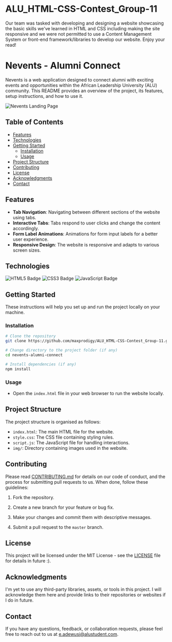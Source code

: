 # ALU_HTML-CSS-Contest_Group-11

Our team was tasked with developing and designing a website showcasing the basic skills we've learned in HTML and CSS including making the site responsive and we were not permitted to use a Content Management System or front-end framework/libraries to develop our website. Enjoy your read!

# Nevents - Alumni Connect

Nevents is a web application designed to connect alumni with exciting events and opportunities within the African Leadership University (ALU) community. This README provides an overview of the project, its features, setup instructions, and how to use it.

![Nevents Landing Page](/img/screenshot.png)

## Table of Contents

- [Features](#features)
- [Technologies](#technologies)
- [Getting Started](#getting-started)
  - [Installation](#installation)
  - [Usage](#usage)
- [Project Structure](#project-structure)
- [Contributing](#contributing)
- [License](#license)
- [Acknowledgments](#acknowledgments)
- [Contact](#contact)

## Features

- **Tab Navigation**: Navigating between different sections of the website using tabs.
- **Interactive Tabs**: Tabs respond to user clicks and change the content accordingly.
- **Form Label Animations**: Animations for form input labels for a better user experience.
- **Responsive Design**: The website is responsive and adapts to various screen sizes.

## Technologies

![HTML5 Badge](https://img.shields.io/badge/HTML-239120?style=for-the-badge&logo=html5&logoColor=white) ![CSS3 Badge](https://img.shields.io/badge/CSS3-1572B6?style=for-the-badge&logo=css3&logoColor=white) ![JavaScript Badge](https://img.shields.io/badge/JavaScript-F7DF1E?style=for-the-badge&logo=javascript&logoColor=black)

## Getting Started

These instructions will help you set up and run the project locally on your machine.

### Installation

  ```bash
  # Clone the repository
  git clone https://github.com/maxprodigy/ALU_HTML-CSS-Contest_Group-11.git

  # Change directory to the project folder (if any)
  cd nevents-alumni-connect

  # Install dependencies (if any)
  npm install
  ```

### Usage

- Open the `index.html` file in your web browser to run the website locally.

## Project Structure

The project structure is organised as follows:

- `index.html`: The main HTML file for the website.
- `style.css`: The CSS file containing styling rules.
- `script.js`: The JavaScript file for handling interactions.
- `img/`: Directory containing images used in the website.

## Contributing

Please read [CONTRIBUTING.md](https://contributing.md/) for details on our code of conduct, and the process for submitting pull requests to us. When done, follow these guidelines:

1. Fork the repository.

2. Create a new branch for your feature or bug fix.

3. Make your changes and commit them with descriptive messages.

4. Submit a pull request to the `master` branch.

## License

This project will be licensed under the MIT License - see the [LICENSE](LICENSE) file for details in future :).

## Acknowledgments

I'm yet to use any third-party libraries, assets, or tools in this project. I will acknowledge them here and provide links to their repositories or websites if I do in future.

## Contact

If you have any questions, feedback, or collaboration requests, please feel free to reach out to us at [e.adewusi@alustudent.com](mailto:e.adewusi@alustudent.com).
